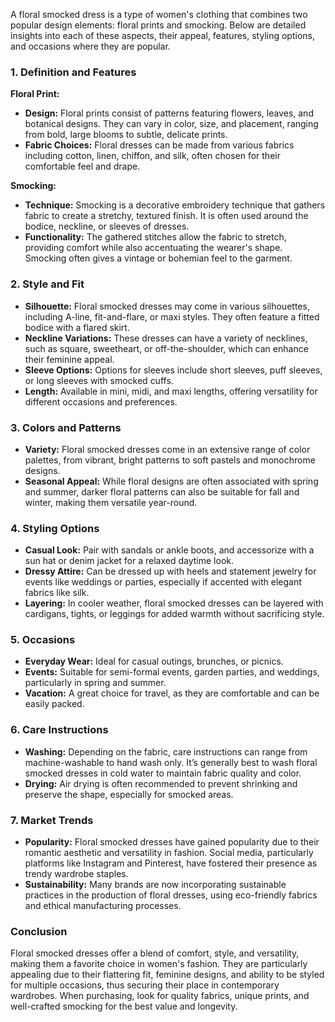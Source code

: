 A floral smocked dress is a type of women's clothing that combines two popular design elements: floral prints and smocking. Below are detailed insights into each of these aspects, their appeal, features, styling options, and occasions where they are popular.

### 1. **Definition and Features**

**Floral Print:**
- **Design:** Floral prints consist of patterns featuring flowers, leaves, and botanical designs. They can vary in color, size, and placement, ranging from bold, large blooms to subtle, delicate prints.
- **Fabric Choices:** Floral dresses can be made from various fabrics including cotton, linen, chiffon, and silk, often chosen for their comfortable feel and drape.

**Smocking:**
- **Technique:** Smocking is a decorative embroidery technique that gathers fabric to create a stretchy, textured finish. It is often used around the bodice, neckline, or sleeves of dresses.
- **Functionality:** The gathered stitches allow the fabric to stretch, providing comfort while also accentuating the wearer's shape. Smocking often gives a vintage or bohemian feel to the garment.

### 2. **Style and Fit**

- **Silhouette:** Floral smocked dresses may come in various silhouettes, including A-line, fit-and-flare, or maxi styles. They often feature a fitted bodice with a flared skirt.
- **Neckline Variations:** These dresses can have a variety of necklines, such as square, sweetheart, or off-the-shoulder, which can enhance their feminine appeal.
- **Sleeve Options:** Options for sleeves include short sleeves, puff sleeves, or long sleeves with smocked cuffs.
- **Length:** Available in mini, midi, and maxi lengths, offering versatility for different occasions and preferences.

### 3. **Colors and Patterns**

- **Variety:** Floral smocked dresses come in an extensive range of color palettes, from vibrant, bright patterns to soft pastels and monochrome designs.
- **Seasonal Appeal:** While floral designs are often associated with spring and summer, darker floral patterns can also be suitable for fall and winter, making them versatile year-round.

### 4. **Styling Options**

- **Casual Look:** Pair with sandals or ankle boots, and accessorize with a sun hat or denim jacket for a relaxed daytime look.
- **Dressy Attire:** Can be dressed up with heels and statement jewelry for events like weddings or parties, especially if accented with elegant fabrics like silk.
- **Layering:** In cooler weather, floral smocked dresses can be layered with cardigans, tights, or leggings for added warmth without sacrificing style.

### 5. **Occasions**

- **Everyday Wear:** Ideal for casual outings, brunches, or picnics.
- **Events:** Suitable for semi-formal events, garden parties, and weddings, particularly in spring and summer.
- **Vacation:** A great choice for travel, as they are comfortable and can be easily packed.

### 6. **Care Instructions**

- **Washing:** Depending on the fabric, care instructions can range from machine-washable to hand wash only. It’s generally best to wash floral smocked dresses in cold water to maintain fabric quality and color.
- **Drying:** Air drying is often recommended to prevent shrinking and preserve the shape, especially for smocked areas.

### 7. **Market Trends**

- **Popularity:** Floral smocked dresses have gained popularity due to their romantic aesthetic and versatility in fashion. Social media, particularly platforms like Instagram and Pinterest, have fostered their presence as trendy wardrobe staples.
- **Sustainability:** Many brands are now incorporating sustainable practices in the production of floral dresses, using eco-friendly fabrics and ethical manufacturing processes.

### Conclusion

Floral smocked dresses offer a blend of comfort, style, and versatility, making them a favorite choice in women's fashion. They are particularly appealing due to their flattering fit, feminine designs, and ability to be styled for multiple occasions, thus securing their place in contemporary wardrobes. When purchasing, look for quality fabrics, unique prints, and well-crafted smocking for the best value and longevity.